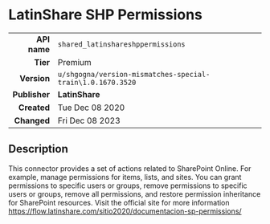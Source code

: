 # LatinShare SHP Permissions
| | |
|-:|-|
|**API name**|`shared_latinshareshppermissions`|
|**Tier**|Premium|
|**Version**|`u/shgogna/version-mismatches-special-train\1.0.1670.3520`|
|**Publisher**|**LatinShare**|
|**Created**|Tue Dec 08 2020|
|**Changed**|Fri Dec 08 2023|

## Description
This connector provides a set of actions related to SharePoint Online. For example, manage permissions for items, lists, and sites. You can grant permissions to specific users or groups, remove permissions to specific users or groups, remove all permissions, and restore permission inheritance for SharePoint resources. Visit the official site for more information https://flow.latinshare.com/sitio2020/documentacion-sp-permissions/
